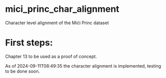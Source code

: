 # mici_princ_char_alignment
Character level alignment of the Mići Princ dataset


# First steps:
Chapter 13 to be used as a proof of concept.

As of 2024-09-11T08:49:35 the character alignment is implemented, testing to be done soon.